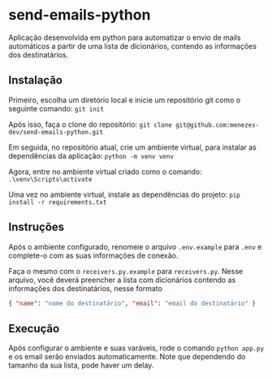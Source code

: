 # send-emails-python

Aplicação desenvolvida em python para automatizar o envio de mails automáticos a partir de uma lista de dicionários, contendo as informações dos destinatários.

## Instalação

Primeiro, escolha um diretório local e inicie um repositório git como o seguinte comando: `git init`

Após isso, faça o clone do repositório: `git clone git@github.com:menezes-dev/send-emails-python.git`

Em seguida, no repositório atual, crie um ambiente virtual, para instalar as dependências da aplicação: `python -m venv venv`

Agora, entre no ambiente virtual criado como o comando: `.\venv\Scripts\activate`

Uma vez no ambiente virtual, instale as dependências do projeto: `pip install -r requirements.txt`

## Instruções

Após o ambiente configurado, renomeie o arquivo `.env.example` para `.env` e complete-o com as suas informações de conexão.

Faça o mesmo com o `receivers.py.example` para `receivers.py`. Nesse arquivo, você deverá preencher a lista com dicionários contendo as informações dos destinatários, nesse formato

```json
{ "name": "nome do destinatário", "email": "email do destinatário" }
```

## Execução

Após configurar o ambiente e suas varáveis, rode o comando `python app.py` e os email serão enviados automaticamente. Note que dependendo do tamanho da sua lista, pode haver um delay.

